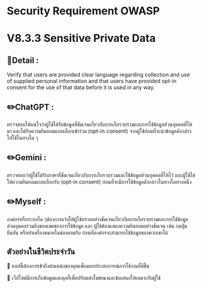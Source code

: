# Security Requirement OWASP

# V8.3.3  Sensitive Private Data

## 📝Detail :
Verify that users are provided clear language regarding collection and use of
supplied personal information and that users have provided opt-in consent
for the use of that data before it is used in any way.

## ✏️ChatGPT :
ตรวจสอบให้แน่ใจว่าผู้ใช้ได้รับข้อมูลที่ชัดเจนเกี่ยวกับการเก็บรวบรวมและการใช้ข้อมูลส่วนบุคคลที่ให้มา และได้รับความยินยอมแบบเลือกเข้าร่วม (opt-in consent) จากผู้ใช้ก่อนที่จะนำข้อมูลดังกล่าวไปใช้ในทางใด ๆ

## ✏️Gemini :
ตรวจสอบว่าผู้ใช้ได้รับภาษาที่ชัดเจนเกี่ยวกับการเก็บรวบรวมและใช้ข้อมูลส่วนบุคคลที่ให้ไว้ และผู้ใช้ได้ให้ความยินยอมแบบเลือกรับ (opt-in consent) ก่อนที่จะมีการใช้ข้อมูลดังกล่าวในทางใดทางหนึ่ง

## ✏️Myself :
องค์กรหรือระบบใด ๆต้องการแจ้งให้ผู้ใช้ทราบอย่างชัดเจนเกี่ยวกับการเก็บรวบรวมและการใช้ข้อมูลส่วนบุคคลรวมถึงขอบเขตของการใช้ข้อมูล และ ผู้ใช้ต้องแสดงความยินยอมอย่างชัดเจน เช่น กดปุ่มยืนยัน หรือทำเครื่องหมายในช่องยอมรับ ก่อนที่องค์กรจะสามารถใช้ข้อมูลของพวกเขาได้

## ตัวอย่างในชีวิตประจำวัน
  📍 แอปนี้ต้องการเข้าถึงตำแหน่งของคุณเพื่อมอบประสบการณ์การใช้งานที่ดีขึ้น
  
  📍 เว็ปไซต์มีการเก็บข้อมูลและคุกกี้เพื่อปรับแต่งโฆษณาและข้อเสนอให้เหมาะกับผู้ใช้
